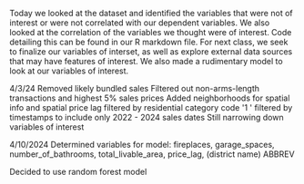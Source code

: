 Today we looked at the dataset and identified the variables that were not of interest or were not correlated with our dependent variables.
We also looked at the correlation of the variables we thought were of interest. Code detailing this can be found in our R markdown file.
For next class, we seek to finalize our variables of interset, as well as explore external data sources that may have features of interest.
We also made a rudimentary model to look at our variables of interest.

4/3/24
Removed likely bundled sales
Filtered out non-arms-length transactions and highest 5% sales prices
Added neighborhoods for spatial info and spatial price lag
filtered by residential category code '1 '
filtered by timestamps to include only 2022 - 2024 sales dates
Still narrowing down variables of interest

4/10/2024
Determined variables for model:
    fireplaces,
    garage_spaces,
    number_of_bathrooms,
    total_livable_area,
    price_lag,
    (district name) ABBREV

Decided to use random forest model